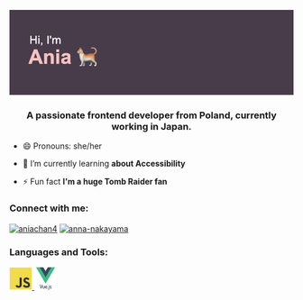 <img src="./headerImg.png"
     alt="Hi I'm Ania" />
<h3 align="center">A passionate frontend developer from Poland, currently working in Japan.</h3>

- 😄 Pronouns: she/her

- 🌱 I’m currently learning **about Accessibility**

- ⚡ Fun fact **I'm a huge Tomb Raider fan**

<h3 align="left">Connect with me:</h3>
<p align="left">
<a href="https://twitter.com/aniachan4" target="blank"><img align="center" src="https://raw.githubusercontent.com/rahuldkjain/github-profile-readme-generator/master/src/images/icons/Social/twitter.svg" alt="aniachan4" height="30" width="40" /></a>
<a href="https://linkedin.com/in/anna-nakayama" target="blank"><img align="center" src="https://raw.githubusercontent.com/rahuldkjain/github-profile-readme-generator/master/src/images/icons/Social/linked-in-alt.svg" alt="anna-nakayama" height="30" width="40" /></a>
</p>

<h3 align="left">Languages and Tools:</h3>
<p align="left"> <a href="https://developer.mozilla.org/en-US/docs/Web/JavaScript" target="_blank" rel="noreferrer"> <img src="https://raw.githubusercontent.com/devicons/devicon/master/icons/javascript/javascript-original.svg" alt="javascript" width="40" height="40"/> </a> <a href="https://vuejs.org/" target="_blank" rel="noreferrer"> <img src="https://raw.githubusercontent.com/devicons/devicon/master/icons/vuejs/vuejs-original-wordmark.svg" alt="vuejs" width="40" height="40"/> </a> </p>
